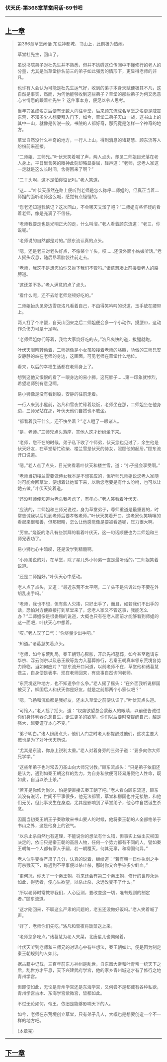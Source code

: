 ### 伏天氏-第366章草堂闲话-69书吧

--------
[上一章](./3becca97e918013e544b65b8a5b56a86.md)
--------


>
>
>
>第366章草堂闲话
>东荒神都城，书山上，此刻极为热闹。
>
>草堂杜先生，回山了。
>
>虽说书院弟子对杜先生并不熟悉，但并不妨碍这位传闻中不懂修行的老人的分量，尤其是当草堂排名前三的弟子如此强势的情形下，更显得老师的非凡。
>
>也许有人会认为可能是杜先生运气好，收到的弟子本身天赋便极其不凡，这自然是事实，然而，为何他能够收到这些弟子？草堂的那些弟子为何又愿意心甘情愿的跟着杜先生？
>这件事本身，便足以令人思考。
>
>当年刀圣成名之后便有无数人向往草堂，后来顾东流成名草堂之名更是威震东荒，不知多少人想要拜入门下，如今，草堂二弟子天山一战，这书山上的其中一山，就像是传说一般，书院的人都好奇，那究竟是怎样一个神奇的地方。
>
>草堂自然没什么神奇的地方，一行人上山，得到消息的诸葛慧、顾东流等人纷纷前来迎接。
>
>“二师姐、三师兄。”叶伏天笑着喊了声，两人点头，却见二师姐目光落在老人身上，平日里含笑的眼神此刻却略显委屈，轻声道：“老师，您老人家这一走就是这么长时间，舍得回来了啊？”
>
>“二丫头啊，这不是怕你惦记吗。”老人笑道。
>
>“这……”叶伏天虽然在路上便听到老师是怎么称呼二师姐的，但真正当着二师姐的面听老师这么喊，感觉有点怪怪的。
>
>“您老还知道我惦记？这次回山，不会哪天又溜了吧？”二师姐有些怀疑的看着老师，像是充满了不信任。
>
>“老师我要走也是光明正大的走，什么叫溜。”老人看着顾东流道：“老三，你说呢。”
>
>“老师说的自然都是对的。”顾东流认真的点头。
>
>“嗯，还是老三对老头好点，不像某个丫头，哎……还没外面小姑娘听话。”老人摇头叹息，随后昂着脑袋往前走去。
>
>“老师，我这不是想您怕你又抛下我们不管吗。”诸葛慧凑上前搂着老人的胳膊道。
>
>“这还差不多。”老人满意的点了点头。
>
>“看什么呢，还不去给老师烧顿好吃的。”
>
>二师姐抬头见旁边雪夜洛凡看着自己，不由得笑吟吟的说道，玉手放在腰带上。
>
>两人打了个冷颤，自天山回来之后二师姐便会多一个小动作，摸腰带，这动作杀伤力可是十足啊。
>
>“老师师姐你们等着，我给大家烧好吃的去。”洛凡爽快的道，拔腿就跑。
>
>叶伏天眼睛转动着，二师姐像是小女孩般搂着老师的胳膊，骄傲的三师兄安安静静的站在老师的身边，这画面，可见老师在草堂什么地位。
>
>看来，以后的幸福生活都在老师身上了。
>
>想到这他又恨恨的看了一眼身边的易小狮，这死胖子……第一印象就惨烈，希望老师别有意见啊。
>
>易小狮像是没有看到般，安静的往前走着。
>
>一行人来到小屋前，洛凡和雪夜忙碌着烧饭，老师坐在那，二师姐坐在他身边，三师兄站在那，叶伏天他们自然也不敢坐。
>
>“都看着我干什么，还不快坐着？”老人瞪了一眼诸人。
>
>“是，老师。”三师兄点头落座，其他人这才纷纷坐下来。
>
>“老师，您不在的时候，弟子私下收了个师弟，伏天您也见过了，余生他是伏天好友，在草堂帮忙砍柴、楼兰雪是伏天的侍女，照顾他的起居。”顾东流开口说道。
>
>“嗯。”老人点了点头，目光笑看着叶伏天和楼兰雪，道：“小子挺会享受啊。”
>
>“老师当初楼兰雪要做侍女我本是不想答应的，但听师兄师姐说您老人家随时可能会回草堂，便想着让她留下来，以后您老要是有什么吩咐，也可以让她去做。”叶伏天笑着道。
>
>“还没拜师便知道为老头我考虑了，有孝心。”老人笑看着叶伏天。
>
>“应该的，二师姐和三师兄说过，身为草堂弟子，尊师重道是最重要的，时常告诫我以后见到老师后要孝敬老师。”叶伏天笑着开口，这老家伙笑嘻嘻的看起来很和善，但那眼睛，怎么让他感觉像是要被看透呢，压力很大啊。
>
>“厉害。”烧饭的洛凡有些崇拜的看着叶伏天，这一句话顺便也为二师姐和三师兄表功了。
>
>易小狮也心中暗叹，还是没学到精髓啊。
>
>“小师弟说的对，在草堂，除了星儿外小师弟一直是最听话的。”二师姐笑着说道。
>
>“还是二师姐好。”叶伏天心中感动。
>
>老人点了点头，又道：“最近东荒不太平啊，二丫头不是告诉过你不要在外胡乱出手吗。”
>
>“老师，我也不想，但有些人欠揍，只好出手了，而且，如若我们不出手的话，恐怕对方便直接打到草堂来了，您老人家又不管这事，我能怎么办？”二师姐像是很委屈的说道，大概也只有在老人面前才能够看到师姐的这一面吧，叶伏天心中想着。
>
>“哎。”老人叹了口气：“你尽量少出手吧。”
>
>“知道。”诸葛慧笑着点头。
>
>“老师，如今东荒乱局，秦王朝野心膨胀，开启先祖墓葬，如今甚至邀请东华宗、浮云剑宗以及悬王殿等势力入墓葬修行，若秦王朝真率领东荒境各势力降临，当如何应对？”顾东流开口问道，以前老师不在，草堂他和诸葛慧做主，自身便是表率，现在老师回来，有些事自然询问老师。
>
>“东荒境这种地方，也不知道争什么争。”老人摇了摇头：“在外面我听说柳国被灭了，柳国后人和伏天你是好友，就是之前那两个小家伙吧？”
>
>“嗯，飞扬和沉鱼都是我好友，还未入草堂之前便认识了。”叶伏天点头道。
>
>“可怜人。”老人摇了摇头，道：“权势欲望总会蒙蔽人的眼睛，以前便告诫过你们身怀利器杀念自生，诞生更多的欲望，你们以后要时常提醒自己，越是强大，越要谨守本心不变。”
>
>“弟子明白。”诸人纷纷点头，他们入门之时老人都提醒过他们，这次主要大概也是为了对叶伏天所说。
>
>“尤其是东流，你身上锐利太重。”老人对着身旁的三弟子道：“要多向你大师兄学学。”
>
>“这些年弟子也时常去刀圣山向大师兄讨教。”顾东流点头：“只是弟子依旧还是认为，遇到如秦王朝这样的势力，为自身私欲便可轻易屠戮他人性命，既如此，自当以杀止杀。”
>
>“若非是你修为尚欠，怕是便直接去秦王朝了吧。”老人看向顾东流道，顾东流没有说话，世间不平事很多，他无法都管，草堂和柳国也并无接触，和他们无关，但此事发生在身边，尤其是影响到了草堂弟子，他心中自然诞生杀念。
>
>因而当初秦王朝王子秦歌敢来书山要人的时候，他将秦王朝的人全部格杀于书山之外，这是他身上的锐气。
>
>“以杀止杀自然也有道理，不能说你的想法有什么错，但事实上做出灭柳国决定的，依旧只是秦王朝的高层人物，任何一个势力都有不同的人，譬如秦王朝每一个人都有家人子嗣，若一朝覆灭，何其无辜，和柳国何异。”
>
>老人似乎变得严肃了几分，认真的说着，继续道：“若有朝一日你执剑之手可杀戮天下，每遇到不平事便以杀止杀，那时你又会手染多少鲜血。”
>
>“更何况，你灭了一个秦王朝，将来还会有第二个秦王朝，修行的世界永远如此，得势者，便心生欲望，以杀止杀，永远改变不了什么。”
>
>“所以老师时常教导我们，人心叵测，要改变这一切，唯有规则的制定者。”顾东流道。
>
>“这才刚回来，不聊这么严肃的问题的，老五还没做好饭吗。”老人笑着喊了声。
>
>“好了，老师你们先吃。”洛凡和雪夜将饭菜送上来。
>
>“老师您多吃点。”诸葛慧为老人夹菜，北唐星儿也伺候着。
>
>叶伏天听到老师和三师兄的对话心中有些想法，秦王朝如此，便是因为制定秦王朝规则的人如此。
>
>据古籍中记载，三百年前东方神州是乱世，自东凰大帝和叶青帝一统天下之后，乱世方才平息，天下兴建武府学宫，他的家乡青州城这才有了修行之地青州学宫。
>
>但即便如此，无论是青州学宫还是东海学宫，又何尝不是都藏有各种私欲，青州学宫古木、东海学宫紫微宫，皆都如此。
>
>不过无论如何，帝王，依旧是能够影响天下的人。
>
>如今，老师在东荒境创立草堂，只有弟子几人，大概也是想要创造一个不一样的地方吧。
>
>(本章完)
>
>

--------
[下一章](./05012247dd5732adba1a9d11197b27b5.md)
--------
